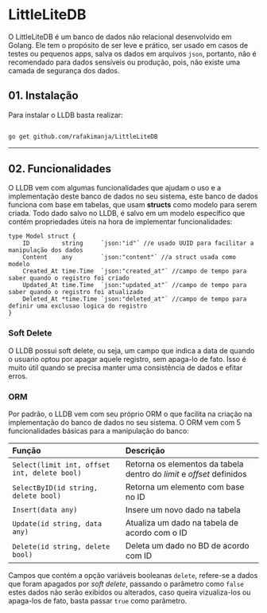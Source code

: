 # LittleLiteDB

O LittleLiteDB é um banco de dados não relacional desenvolvido em Golang. Ele tem o propósito de ser leve e prático, ser usado em casos de testes ou pequenos apps,
salva os dados em arquivos ```json```, portanto, não é recomendado para dados sensíveis ou produção, pois, não existe uma camada de segurança dos dados.

## 01. Instalação

Para instalar o LLDB basta realizar:
```bash

go get github.com/rafakimanja/LittleLiteDB
```

***

## 02. Funcionalidades

O LLDB vem com algumas funcionalidades que ajudam o uso e a implementação deste banco de dados no seu sistema, este banco de dados funciona com base em tabelas, que usam **structs** como modelo para serem criada. 
Todo dado salvo no LLDB, é salvo em um modelo específico que contém propriedades úteis na hora de implementar funcionalidades:
```
type Model struct {
	ID         string     `json:"id"` //e usado UUID para facilitar a manipulação dos dados
	Content    any        `json:"content"` //a struct usada como modelo
	Created_At time.Time  `json:"created_at"` //campo de tempo para saber quando o registro foi criado
	Updated_At time.Time  `json:"updated_at"` //campo de tempo para saber quando o registro foi atualizado
	Deleted_At *time.Time `json:"deleted_at"` //campo de tempo para definir uma exclusao logica do registro
}
```

### Soft Delete

O LLDB possui soft delete, ou seja, um campo que indica a data de quando o usuario optou por apagar aquele registro, sem apaga-lo de fato. Isso é muito útil quando se precisa manter uma consistência de dados e efitar erros.

### ORM
Por padrão, o LLDB vem com seu próprio ORM o que facilita na criação na implementação do banco de dados no seu sistema. O ORM vem com 5 funcionalidades básicas para a manipulação do banco:

| Função | Descrição |
:-------|:---------
`Select(limit int, offset int, delete bool)`| Retorna os elementos da tabela dentro do _limit_ e _offset_ definidos
`SelectByID(id string, delete bool)` | Retorna um elemento com base no ID
`Insert(data any)` | Insere um novo dado na tabela
`Update(id string, data any)` | Atualiza um dado na tabela de acordo com o ID
`Delete(id string, delete bool)` | Deleta um dado no BD de acordo com ID

Campos que contém a opção variáveis booleanas `delete`, refere-se a dados que foram apagados por _soft delete_, passando o parâmetro como `false` estes dados não serão exibidos ou alterados, caso queira vizualiza-los ou apaga-los de fato, basta passar `true` como parâmetro. 

